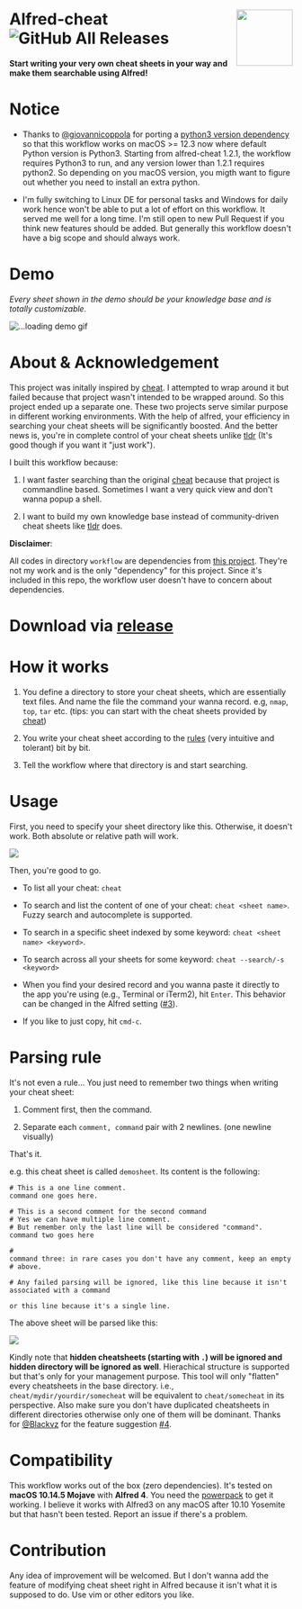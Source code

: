 # Alfred-cheat <img src="icon.png" width="100" align="right"/> ![GitHub All Releases](https://img.shields.io/github/downloads/wayneyaoo/alfred-cheat/total.svg)
**Start writing your very own cheat sheets in your way and make them searchable using Alfred!**

# Notice

- Thanks to [@giovannicoppola](https://github.com/giovannicoppola) for porting a [python3 version dependency](https://github.com/NorthIsUp/alfred-workflow-py3) so that this workflow works on macOS >= 12.3 now where default Python version is Python3. Starting from alfred-cheat 1.2.1, the workflow requires Python3 to run, and any version lower than 1.2.1 requires python2. So depending on you macOS version, you migth want to figure out whether you need to install an extra python.

- I'm fully switching to Linux DE for personal tasks and Windows for daily work hence won't be able to put a lot of effort on this workflow. It served me well for a long time. I'm still open to new Pull Request if you think new features should be added. But generally this workflow doesn't have a big scope and should always work.

# Demo

*Every sheet shown in the demo should be your knowledge base and is totally customizable.*

![...loading demo gif](assets/demo.gif)

# About & Acknowledgement

This project was initally inspired by [cheat](https://github.com/cheat/cheat). I attempted to wrap around it but failed because that project wasn't intended to be wrapped around. So this project ended up a separate one. These two projects serve similar purpose in different working environments. With the help of alfred, your efficiency in searching your cheat sheets will be significantly boosted. And the better news is, you're in complete control of your cheat sheets unlike [tldr](https://github.com/tldr-pages/tldr) (It's good though if you want it "just work").

I built this workflow because:

1. I want faster searching than the original [cheat](https://github.com/cheat/cheat) because that project is commandline based. Sometimes I want a very quick view and don't wanna popup a shell.

2. I want to build my own knowledge base instead of community-driven cheat sheets like [tldr](https://github.com/tldr-pages/tldr) does.

**Disclaimer**:

All codes in directory `workflow` are dependencies from [this project](https://github.com/deanishe/alfred-workflow). They're not my work and is the only "dependency" for this project. Since it's included in this repo, the workflow user doesn't have to concern about dependencies.

# Download via [release](https://github.com/wx-Yao/alfred-cheat/releases)

# How it works

1. You define a directory to store your cheat sheets, which are essentially text files. And name the file the command your wanna record. e.g, `nmap`, `top`, `tar` etc. (tips: you can start with the cheat sheets provided by [cheat](https://github.com/cheat/cheat))

2. You write your cheat sheet according to the [rules](#parsing-rule) (very intuitive and tolerant) bit by bit.

3. Tell the workflow where that directory is and start searching.

# Usage

First, you need to specify your sheet directory like this. Otherwise, it doesn't work. Both absolute or relative path will work.

![](assets/config.png)

Then, you're good to go.

- To list all your cheat: `cheat`

- To search and list the content of one of your cheat: `cheat <sheet name>`. Fuzzy search and autocomplete is supported.

- To search in a specific sheet indexed by some keyword: `cheat <sheet name> <keyword>`.

- To search across all your sheets for some keyword: `cheat --search/-s <keyword>`

- When you find your desired record and you wanna paste it directly to the app you're using (e.g., Terminal or iTerm2), hit `Enter`. This behavior can be changed in the Alfred setting ([#3](https://github.com/wx-Yao/alfred-cheat/issues/2#issuecomment-509689404)).

- If you like to just copy, hit `cmd-c`.

# Parsing rule

It's not even a rule... You just need to remember two things when writing your cheat sheet:

1. Comment first, then the command.

2. Separate each `comment, command` pair with 2 newlines. (one newline visually)

That's it.

e.g. this cheat sheet is called `demosheet`. Its content is the following:

```
# This is a one line comment. 
command one goes here.

# This is a second comment for the second command
# Yes we can have multiple line comment.
# But remember only the last line will be considered "command".
command two goes here

#
command three: in rare cases you don't have any comment, keep an empty # above.

# Any failed parsing will be ignored, like this line because it isn't associated with a command

or this line because it's a single line.
```

The above sheet will be parsed like this:

![](assets/demosheet.png)

Kindly note that **hidden cheatsheets (starting with `.`) will be ignored and hidden directory will be ignored as well**. Hierachical structure is supported but that's only for your management purpose. This tool will only "flatten" every cheatsheets in the base directory. i.e., `cheat/mydir/yourdir/somecheat` will be equivalent to `cheat/somecheat` in its perspective. Also make sure you don't have duplicated cheatsheets in different directories otherwise only one of them will be dominant. Thanks for [@Blackvz](https://github.com/Blackvz) for the feature suggestion [#4](https://github.com/wx-Yao/alfred-cheat/issues/4).

# Compatibility

This workflow works out of the box (zero dependencies). It's tested on **macOS 10.14.5 Mojave** with **Alfred 4**. You need the [powerpack](https://www.alfredapp.com/shop/) to get it working. I believe it works with Alfred3 on any macOS after 10.10 Yosemite but that hasn't been tested. Report an issue if there's a problem.

# Contribution

Any idea of improvement will be welcomed. But I don't wanna add the feature of modifying cheat sheet right in Alfred because it isn't what it is supposed to do. Use vim or other editors you like.

